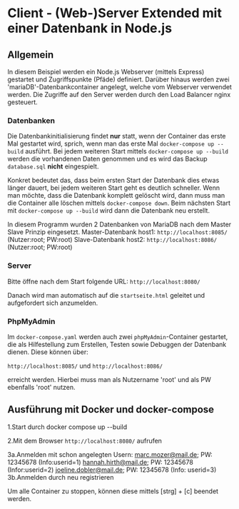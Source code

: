 # Client - (Web-)Server Extended mit einer Datenbank in Node.js

## Allgemein

In diesem Beispiel werden ein Node.js Webserver (mittels Express) gestartet und Zugriffspunkte (Pfäde) definiert. Darüber hinaus werden zwei 'mariaDB'-Datenbankcontainer angelegt, welche vom Webserver verwendet werden. Die Zugriffe auf den Server werden durch den Load Balancer nginx gesteuert.

### Datenbanken

Die Datenbankinitialisierung findet **nur** statt, wenn der Container das erste Mal gestartet wird, sprich, wenn man das erste Mal `docker-compose up --build` ausführt. Bei jedem weiteren Start mittels `docker-compose up --build` werden die vorhandenen Daten genommen und es wird das Backup `database.sql` **nicht** eingespielt.

Konkret bedeutet das, dass beim ersten Start der Datenbank dies etwas länger dauert, bei jedem weiteren Start geht es deutlich schneller. Wenn man möchte, dass die Datenbank komplett gelöscht wird, dann muss man die Container alle löschen mittels `docker-compose down`. Beim nächsten Start mit `docker-compose up --build` wird dann die Datenbank neu erstellt.

In diesem Programm wurden 2 Datenbanken von MariaDB nach dem Master Slave Prinzip eingesetzt.
Master-Datenbank host1: `http://localhost:8085/` (Nutzer:root; PW:root)
Slave-Datenbank host2: `http://localhost:8086/` (Nutzer:root; PW:root)

### Server

Bitte öffne nach dem Start folgende URL: `http://localhost:8080/`

Danach wird man automatisch auf die `startseite.html` geleitet und aufgefordert sich anzumelden.

### PhpMyAdmin

Im `docker-compose.yaml` werden auch zwei `phpMyAdmin`-Container gestartet, die als Hilfestellung zum Erstellen, Testen sowie Debuggen der Datenbank dienen. Diese können über:

`http://localhost:8085/` und `http://localhost:8086/`

erreicht werden. Hierbei muss man als Nutzername 'root' und als PW ebenfalls 'root' nutzen.

## Ausführung mit Docker und docker-compose

1.Start durch docker compose up --build

2.Mit dem Browser `http://localhost:8080/` aufrufen

3a.Anmelden mit schon angelegten Usern:
marc.mozer@mail.de; PW: 12345678 (Info:userid=1)
hannah.hirth@mail.de; PW: 12345678 (Infor:userid=2)
joeline.dobler@mail.de; PW: 12345678 (Info: userid=3)
3b.Anmelden durch neu registrieren

Um alle Container zu stoppen, können diese mittels [strg] + [c] beendet werden.
